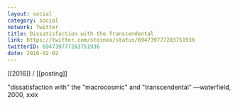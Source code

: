 ```yaml
---
layout: social
category: social
network: Twitter
title: Dissatisfaction with the Transcendental
link: https://twitter.com/steinea/status/694739777283751936
twitterID: 694739777283751936
date: 2016-02-02
---
```


[[2016]] / [[posting]]

"dissatisfaction with" the "macrocosmic" and "transcendental" —waterfield, 2000, xxix
